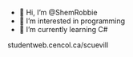 - 👋 Hi, I’m @ShemRobbie
- 👀 I’m interested in programming
- 🌱 I’m currently learning C#


studentweb.cencol.ca/scuevill
